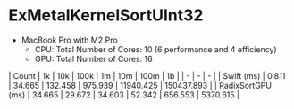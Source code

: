# ExMetalKernelSortUInt32

- MacBook Pro with M2 Pro
    - CPU: Total Number of Cores:    10 (6 performance and 4 efficiency)
    - GPU: Total Number of Cores:    16

| Count             | 1k | 10k | 100k | 1m | 10m | 100m | 1b |
| - | - | - |
| Swift        (ms) | 0.811 | 34.665 | 132.458 | 975.939 | 11940.425 | 150437.893 |
| RadixSortGPU (ms) | 34.665 | 29.672 | 34.603 | 52.342 | 656.553 | 5370.615 |
